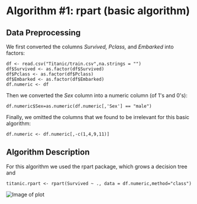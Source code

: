 # Algorithm \#1: rpart (basic algorithm)

## Data Preprocessing 
We first converted the columns _Survived, Pclass,_ and _Embarked_ into factors:

```{r}
df <- read.csv("Titanic/train.csv",na.strings = "")
df$Survived <- as.factor(df$Survived)
df$Pclass <- as.factor(df$Pclass)
df$Embarked <- as.factor(df$Embarked)
df.numeric <- df
```
Then we converted the _Sex_ column into a numeric column (of 1's and 0's):
```{r}
df.numeric$Sex=as.numeric(df.numeric[,'Sex'] == "male")
```
Finally, we omitted the columns that we found to be irrelevant for this basic algorithm:
```{r}
df.numeric <- df.numeric[,-c(1,4,9,11)]
```

## Algorithm Description
For this algorithm we used the rpart package, which grows a decision tree and 
```{r}
titanic.rpart <- rpart(Survived ~ ., data = df.numeric,method="class")
```
![Image of plot](/Images/Rpart.jpeg)

